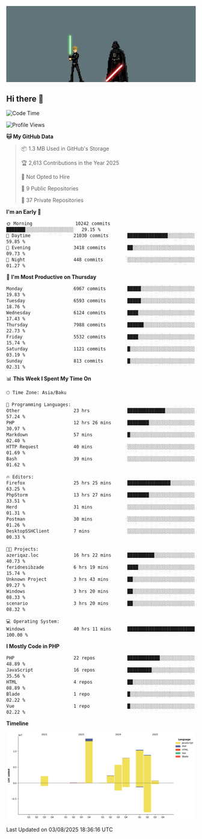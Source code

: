 <!--WALLPAPER-->
<p align='center'>
  <img src='assets/wallpapers/18.gif' alt='Banner'>
</p>
<!--/WALLPAPER-->

## Hi there 👋

<!--START_SECTION:waka-->
![Code Time](http://img.shields.io/badge/Code%20Time-44%20hrs%2027%20mins-blue)

![Profile Views](http://img.shields.io/badge/Profile%20Views-0-blue)

**🐱 My GitHub Data** 

> 📦 1.3 MB Used in GitHub's Storage 
 > 
> 🏆 2,613 Contributions in the Year 2025
 > 
> 🚫 Not Opted to Hire
 > 
> 📜 9 Public Repositories 
 > 
> 🔑 37 Private Repositories 
 > 
**I'm an Early 🐤** 

```text
🌞 Morning                10242 commits       ███████░░░░░░░░░░░░░░░░░░   29.15 % 
🌆 Daytime                21030 commits       ███████████████░░░░░░░░░░   59.85 % 
🌃 Evening                3418 commits        ██░░░░░░░░░░░░░░░░░░░░░░░   09.73 % 
🌙 Night                  448 commits         ░░░░░░░░░░░░░░░░░░░░░░░░░   01.27 % 
```
📅 **I'm Most Productive on Thursday** 

```text
Monday                   6967 commits        █████░░░░░░░░░░░░░░░░░░░░   19.83 % 
Tuesday                  6593 commits        █████░░░░░░░░░░░░░░░░░░░░   18.76 % 
Wednesday                6124 commits        ████░░░░░░░░░░░░░░░░░░░░░   17.43 % 
Thursday                 7988 commits        ██████░░░░░░░░░░░░░░░░░░░   22.73 % 
Friday                   5532 commits        ████░░░░░░░░░░░░░░░░░░░░░   15.74 % 
Saturday                 1121 commits        █░░░░░░░░░░░░░░░░░░░░░░░░   03.19 % 
Sunday                   813 commits         █░░░░░░░░░░░░░░░░░░░░░░░░   02.31 % 
```


📊 **This Week I Spent My Time On** 

```text
🕑︎ Time Zone: Asia/Baku

💬 Programming Languages: 
Other                    23 hrs              ██████████████░░░░░░░░░░░   57.24 % 
PHP                      12 hrs 26 mins      ████████░░░░░░░░░░░░░░░░░   30.97 % 
Markdown                 57 mins             █░░░░░░░░░░░░░░░░░░░░░░░░   02.40 % 
HTTP Request             40 mins             ░░░░░░░░░░░░░░░░░░░░░░░░░   01.69 % 
Bash                     39 mins             ░░░░░░░░░░░░░░░░░░░░░░░░░   01.62 % 

🔥 Editors: 
Firefox                  25 hrs 25 mins      ████████████████░░░░░░░░░   63.25 % 
PhpStorm                 13 hrs 27 mins      ████████░░░░░░░░░░░░░░░░░   33.51 % 
Herd                     31 mins             ░░░░░░░░░░░░░░░░░░░░░░░░░   01.31 % 
Postman                  30 mins             ░░░░░░░░░░░░░░░░░░░░░░░░░   01.26 % 
DesktopSSHClient         7 mins              ░░░░░░░░░░░░░░░░░░░░░░░░░   00.33 % 

🐱‍💻 Projects: 
azeriqaz.loc             16 hrs 22 mins      ██████████░░░░░░░░░░░░░░░   40.73 % 
feridnesibzade           6 hrs 19 mins       ████░░░░░░░░░░░░░░░░░░░░░   15.74 % 
Unknown Project          3 hrs 43 mins       ██░░░░░░░░░░░░░░░░░░░░░░░   09.27 % 
Windows                  3 hrs 20 mins       ██░░░░░░░░░░░░░░░░░░░░░░░   08.33 % 
scenario                 3 hrs 20 mins       ██░░░░░░░░░░░░░░░░░░░░░░░   08.32 % 

💻 Operating System: 
Windows                  40 hrs 11 mins      █████████████████████████   100.00 % 
```

**I Mostly Code in PHP** 

```text
PHP                      22 repos            ████████████░░░░░░░░░░░░░   48.89 % 
JavaScript               16 repos            █████████░░░░░░░░░░░░░░░░   35.56 % 
HTML                     4 repos             ██░░░░░░░░░░░░░░░░░░░░░░░   08.89 % 
Blade                    1 repo              █░░░░░░░░░░░░░░░░░░░░░░░░   02.22 % 
Vue                      1 repo              █░░░░░░░░░░░░░░░░░░░░░░░░   02.22 % 
```



**Timeline**

![Lines of Code chart](https://raw.githubusercontent.com/feridnesibzade/feridnesibzade/main/assets/bar_graph.png)


 Last Updated on 03/08/2025 18:36:16 UTC
<!--END_SECTION:waka-->
